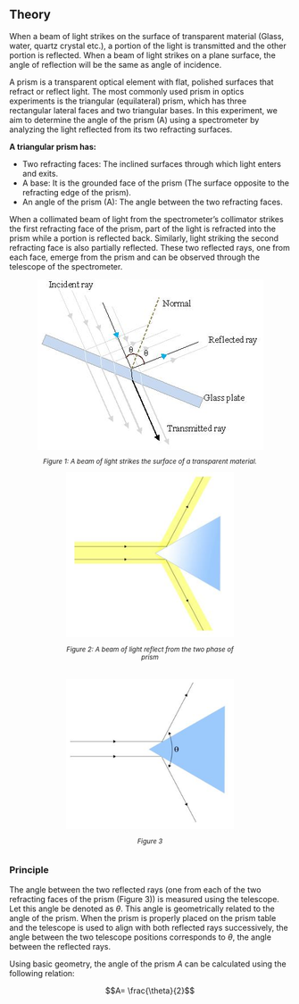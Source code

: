 ## Theory

When a beam of light strikes on the surface of transparent material (Glass, water, quartz crystal etc.), a portion of the light is transmitted and the other portion is reflected. When a beam of light strikes on a plane surface, the angle of reflection will be the same as angle of incidence.

A prism is a transparent optical element with flat, polished surfaces that refract or reflect light. The most commonly used prism in optics experiments is the triangular (equilateral) prism, which has three rectangular lateral faces and two triangular bases. In this experiment, we aim to determine the angle of the prism (A) using a spectrometer by analyzing the light reflected from its two refracting surfaces.

**A triangular prism has:**
- Two refracting faces: The inclined surfaces through which light enters and exits.
- A base: It is the grounded face of the prism (The surface opposite to the refracting edge of the prism).
- An angle of the prism (A): The angle between the two refracting faces.

When a collimated beam of light from the spectrometer’s collimator strikes the first refracting face of the prism, part of the light is refracted into the prism while a portion is reflected back. Similarly, light striking the second refracting face is also partially reflected. These two reflected rays, one from each face, emerge from the prism and can be observed through the telescope of the spectrometer.




<div style="display: block; margin-left: auto; margin-right: auto; text-align: center; width: fit-content;">
<img src="./images/figure1.jpg" alt="Figure 1" style="max-width: 600px; height: auto;">
<p style="text-align: center; font-size: smaller; font-style: italic;">Figure 1: A beam of light strikes the surface of a transparent material.</p>
</div>



<div style="display: flex; justify-content: center; gap: 20px; flex-wrap: wrap; text-align: center;">
<div style="max-width: 300px;">
<img src="./images/figure2.jpg" alt="Figure 2" style="width: 100%; height: auto;">
<p style="font-size: smaller; font-style: italic;">Figure 2: A beam of light reflect from the two phase of prism</p>
</div>
<div style="max-width: 300px;">
<img src="./images/figure3.jpg" alt="Figure 3" style="width: 100%; height: auto;">
<p style="font-size: smaller; font-style: italic;">Figure 3</p>
</div>
</div>

### Principle
The angle between the two reflected rays (one from each of the two refracting faces of the prism (Figure 3)) is measured using the telescope. Let this angle be denoted as $\theta$. This angle is geometrically related to the angle of the prism. When the prism is properly placed on the prism table and the telescope is used to align with both reflected rays successively, the angle between the two telescope positions corresponds to $\theta$, the angle between the reflected rays.

Using basic geometry, the angle of the prism $A$ can be calculated using the following relation:

$$A= \frac{\theta}{2}$$
